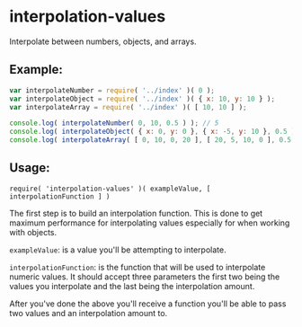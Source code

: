 interpolation-values
====================

Interpolate between numbers, objects, and arrays.

Example:
------
```javascript
var interpolateNumber = require( '../index' )( 0 );
var interpolateObject = require( '../index' )( { x: 10, y: 10 } );
var interpolateArray = require( '../index' )( [ 10, 10 ] );

console.log( interpolateNumber( 0, 10, 0.5 ) ); // 5
console.log( interpolateObject( { x: 0, y: 0 }, { x: -5, y: 10 }, 0.5 ) ); // { x: -2.5, y: 5 }
console.log( interpolateArray( [ 0, 10, 0, 20 ], [ 20, 5, 10, 0 ], 0.5 ) ); // [ 10, 7.5, 5, 10 ]
```

Usage:
------
`require( 'interpolation-values' )( exampleValue, [ interpolationFunction ] )`

The first step is to build an interpolation function. This is done to get maximum performance for interpolating values
especially for when working with objects. 

`exampleValue`: is a value you'll be attempting to interpolate.

`interpolationFunction`: is the function that will be used to interpolate numeric values. It should accept three parameters
the first two being the values you interpolate and the last being the interpolation amount.

After you've done the above you'll receive a function you'll be able to pass two values and an interpolation amount to.